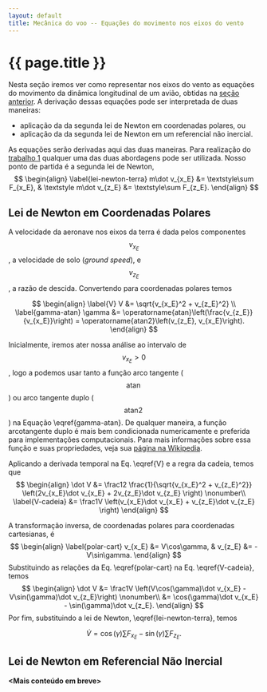 ```yaml
---
layout: default
title: Mecânica do voo -- Equações do movimento nos eixos do vento
---
```


{{ page.title }}
================

Nesta seção iremos ver como representar nos eixos do vento as equações do
movimento da dinâmica longitudinal de um avião, obtidas na 
[seção anterior][long-eqmov]. A derivação dessas equações pode ser interpretada
de duas maneiras:
* aplicação da da segunda lei de Newton em coordenadas polares, ou
* aplicação da da segunda lei de Newton em um referencial não inercial.

As equações serão derivadas aqui das duas maneiras. Para realização do 
[trabalho 1] qualquer uma das duas abordagens pode ser utilizada.
Nosso ponto de partida é a segunda lei de Newton,
$$
\begin{align}
  \label{lei-newton-terra}
  m\dot v_{x_E} &= \textstyle\sum F_{x_E}, &
  \textstyle
  m\dot v_{z_E} &= \textstyle\sum F_{z_E}.
\end{align}
$$

Lei de Newton em Coordenadas Polares
------------------------------------

A velocidade da aeronave nos eixos da terra é dada pelos componentes 
$$v_{x_E}$$, a velocidade de solo (_ground speed_), e $$v_{z_E}$$, a razão
de descida. Convertendo para coordenadas polares temos 

$$
\begin{align}
\label{V}
V &= \sqrt{v_{x_E}^2 + v_{z_E}^2} \\
\label{gamma-atan}
\gamma &= \operatorname{atan}\left(\frac{v_{z_E}}{v_{x_E}}\right)
        = \operatorname{atan2}\left(v_{z_E}, v_{x_E}\right).
\end{align}
$$

Inicialmente, iremos ater nossa análise ao intervalo de $$ v_{x_E} > 0 $$,
logo a podemos usar tanto a função arco tangente ($$\operatorname{atan}$$) 
ou arco tangente duplo ($$\operatorname{atan2}$$) na Equação \eqref{gamma-atan}.
De qualquer maneira, a função arcotangente duplo é mais bem condicionada 
numericamente e preferida para implementações computacionais. Para mais
informações sobre essa função e suas propriedades, veja sua 
[página na Wikipedia][atan2-wiki].

Aplicando a derivada temporal na Eq. \eqref{V} e a regra da cadeia, temos que
$$
\begin{align}
  \dot V &= \frac12 \frac{1}{\sqrt{v_{x_E}^2 + v_{z_E}^2}} 
            \left(2v_{x_E}\dot v_{x_E} + 2v_{z_E}\dot v_{z_E} \right)
            \nonumber\\
  \label{V-cadeia}
         &= \frac1V \left(v_{x_E}\dot v_{x_E} + v_{z_E}\dot v_{z_E} \right) 
\end{align}
$$

A transformação inversa, de coordenadas polares para coordenadas cartesianas, é
$$
\begin{align}
  \label{polar-cart}
  v_{x_E} &= V\cos\gamma,  &
  v_{z_E} &= -V\sin\gamma.
\end{align}
$$
Substituindo as relações da Eq. \eqref{polar-cart} na Eq. \eqref{V-cadeia},
temos
$$
\begin{align}
  \dot V &= \frac1V 
            \left(V\cos(\gamma)\dot v_{x_E} - V\sin(\gamma)\dot v_{z_E}\right)
            \nonumber\\
         &= \cos(\gamma)\dot v_{x_E} - \sin(\gamma)\dot v_{z_E}.
\end{align}
$$
Por fim, substituindo a lei de Newton, \eqref{lei-newton-terra}, temos

$$
\begin{equation}
  \label{Vdot-FE}
  \dot V = \cos(\gamma)\textstyle\sum F_{x_E} - \sin(\gamma)\sum F_{z_E}.
\end{equation}
$$

Lei de Newton em Referencial Não Inercial
-----------------------------------------

**\<Mais conteúdo em breve\>**



[long-eqmov]: /mecvoo/long-eqmov/
[trabalho 1]: /mecvoo/trabalho1/
[atan2-wiki]: https://en.wikipedia.org/wiki/Atan2